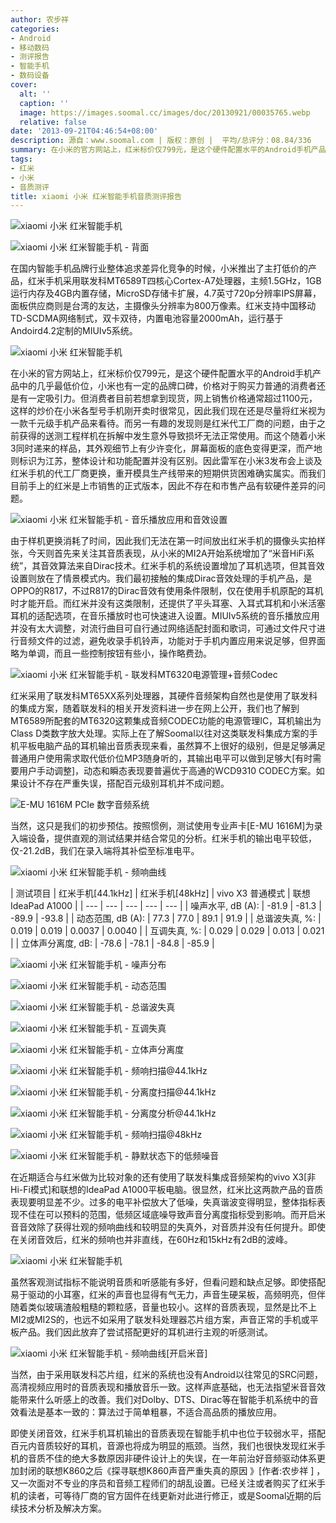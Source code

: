 ```yaml
---
author: 农步祥
categories:
- Android
- 移动数码
- 测评报告
- 智能手机
- 数码设备
cover:
  alt: ''
  caption: ''
  image: https://images.soomal.cc/images/doc/20130921/00035765.webp
  relative: false
date: '2013-09-21T04:46:54+08:00'
description: 源自：www.soomal.com | 版权：原创 |  平均/总评分：08.84/336
summary: 在小米的官方网站上，红米标价仅799元，是这个硬件配置水平的Android手机产品中的几乎最低价位，小米也有一定的品牌口碑，价格对于购买力普通的消费者还是有一定吸引力，今天则首先来关注其音质表现。
tags:
- 红米
- 小米
- 音质测评
title: xiaomi 小米 红米智能手机音质测评报告
---
```


![xiaomi  小米 红米智能手机](https://images.soomal.cc/images/doc/20130901/00035160_01.webp)



![xiaomi  小米 红米智能手机 - 背面](https://images.soomal.cc/images/doc/20130901/00035161_01.webp)



在国内智能手机品牌行业整体追求差异化竞争的时候，小米推出了主打低价的产品，红米手机采用联发科MT6589T四核心Cortex-A7处理器，主频1.5GHz，1GB运行内存及4GB内置存储，MicroSD存储卡扩展，4.7英寸720p分辨率IPS屏幕，面板供应商则是台湾的友达，主摄像头分辨率为800万像素。红米支持中国移动TD-SCDMA网络制式，双卡双待，内置电池容量2000mAh，运行基于Andoird4.2定制的MIUIv5系统。



![xiaomi 小米 红米智能手机](https://images.soomal.cc/images/doc/20130921/00035762.webp)



在小米的官方网站上，红米标价仅799元，是这个硬件配置水平的Android手机产品中的几乎最低价位，小米也有一定的品牌口碑，价格对于购买力普通的消费者还是有一定吸引力。但消费者目前若想拿到现货，网上销售价格通常超过1100元，这样的炒价在小米各型号手机刚开卖时很常见，因此我们现在还是尽量将红米视为一款千元级手机产品来看待。而另一有趣的发现则是红米代工厂商的问题，由于之前获得的送测工程样机在拆解中发生意外导致损坏无法正常使用。而这个随着小米3同时递来的样品，其外观细节上有少许变化，屏幕面板的底色变得更深，而产地则标识为江苏，整体设计和功能配置并没有区别。因此雷军在小米3发布会上谈及红米手机的代工厂商更换，重开模具生产线带来的短期供货困难确实属实。而我们目前手上的红米是上市销售的正式版本，因此不存在和市售产品有软硬件差异的问题。



![xiaomi 小米 红米智能手机 - 音乐播放应用和音效设置](https://images.soomal.cc/images/doc/20130921/00035766.webp)



由于样机更换消耗了时间，因此我们无法在第一时间放出红米手机的摄像头实拍样张，今天则首先来关注其音质表现，从小米的MI2A开始系统增加了“米音HiFi系统”，其音效算法来自Dirac技术。红米手机的系统设置增加了耳机选项，但其音效设置则放在了情景模式内。我们最初接触的集成Dirac音效处理的手机产品，是OPPO的R817，不过R817的Dirac音效有使用条件限制，仅在使用手机原配的耳机时才能开启。而红米并没有这类限制，还提供了平头耳塞、入耳式耳机和小米活塞耳机的适配选项，在音乐播放时也可快速进入设置。MIUIv5系统的音乐播放应用并没有太大调整，对流行曲目可自行通过网络适配封面和歌词，可通过文件尺寸进行音频文件的过滤，避免收录手机铃声，功能对于手机内置应用来说足够，但界面略为单调，而且一些控制按钮有些小，操作略费劲。



![xiaomi  小米 红米智能手机 - 联发科MT6320电源管理+音频Codec](https://images.soomal.cc/images/doc/20130901/00035180.webp)



红米采用了联发科MT65XX系列处理器，其硬件音频架构自然也是使用了联发科的集成方案，随着联发科的相关开发资料进一步在网上公开，我们也了解到MT6589所配套的MT6320这颗集成音频CODEC功能的电源管理IC，耳机输出为Class D类数字放大处理。实际上在了解Soomal以往对这类联发科集成方案的手机平板电脑产品的耳机输出音质表现来看，虽然算不上很好的级别，但是足够满足普通用户使用需求取代低价位MP3随身听的，其输出电平可以做到足够大[有时需要用户手动调整]，动态和瞬态表现要普遍优于高通的WCD9310 CODEC方案。如果设计不存在严重失误，搭配百元级别耳机并不成问题。



![E-MU 1616M PCIe 数字音频系统](https://images.soomal.cc/images/doc/20101204/00008507.webp)



当然，这只是我们的初步预估。按照惯例，测试使用专业声卡[E-MU 1616M]为录入端设备，提供直观的测试结果并结合常见的分析。红米手机的输出电平较低，仅-21.2dB，我们在录入端将其补偿至标准电平。



![xiaomi 小米 红米智能手机 - 频响曲线](https://images.soomal.cc/images/doc/20130921/00035767.webp)



| 测试项目 | 红米手机[44.1kHz] | 红米手机[48kHz] | vivo X3
  普通模式 | 联想IdeaPad
  A1000 |
| --- | --- | --- | --- | --- |
| 噪声水平, dB (A): | -81.9 | -81.3 | -89.9 | -93.8 |
| 动态范围, dB (A): | 77.3 | 77.0 | 89.1 | 91.9 |
| 总谐波失真, %: | 0.019 | 0.019 | 0.0037 | 0.0040 |
| 互调失真, %: | 0.029 | 0.029 | 0.013 | 0.021 |
| 立体声分离度, dB: | -78.6 | -78.1 | -84.8 | -85.9 |



![xiaomi 小米 红米智能手机 - 噪声分布](https://images.soomal.cc/images/doc/20130921/00035768_01.webp)



![xiaomi 小米 红米智能手机 - 动态范围](https://images.soomal.cc/images/doc/20130921/00035769_01.webp)



![xiaomi 小米 红米智能手机 - 总谐波失真](https://images.soomal.cc/images/doc/20130921/00035770_01.webp)



![xiaomi 小米 红米智能手机 - 互调失真](https://images.soomal.cc/images/doc/20130921/00035771_01.webp)



![xiaomi 小米 红米智能手机 - 立体声分离度](https://images.soomal.cc/images/doc/20130921/00035772_01.webp)



![xiaomi 小米 红米智能手机 - 频响扫描@44.1kHz](https://images.soomal.cc/images/doc/20130921/00035773_01.webp)



![xiaomi 小米 红米智能手机 - 分离度扫描@44.1kHz](https://images.soomal.cc/images/doc/20130921/00035774_01.webp)



![xiaomi 小米 红米智能手机 - 分离度分析@44.1kHz](https://images.soomal.cc/images/doc/20130921/00035775_01.webp)



![xiaomi 小米 红米智能手机 - 频响扫描@48kHz](https://images.soomal.cc/images/doc/20130921/00035777_01.webp)



![xiaomi 小米 红米智能手机 - 静默状态下的低频噪音](https://images.soomal.cc/images/doc/20130921/00035776_01.webp)



在近期适合与红米做为比较对象的还有使用了联发科集成音频架构的vivo X3[非Hi-Fi模式]和联想的IdeaPad A1000平板电脑。很显然，红米比这两款产品的音质表现要明显差不少。过多的电平补偿放大了低噪，失真谐波变得明显，整体指标表现不佳在可以预料的范围，低频区域底噪导致声音分离度指标受到影响。而开启米音音效除了获得壮观的频响曲线和较明显的失真外，对音质并没有任何提升。即使在关闭音效后，红米的频响也并非直线，在60Hz和15kHz有2dB的波峰。



![xiaomi 小米 红米智能手机](https://images.soomal.cc/images/doc/20130921/00035764.webp)



虽然客观测试指标不能说明音质和听感能有多好，但看问题和缺点足够。即使搭配易于驱动的小耳塞，红米的声音也显得有气无力，声音生硬呆板，高频明亮，但伴随着类似玻璃渣般粗糙的颗粒感，音量也较小。这样的音质表现，显然是比不上MI2或MI2S的，也远不如采用了联发科处理器芯片组方案，声音正常的手机或平板产品。我们因此放弃了尝试搭配更好的耳机进行主观的听感测试。



![xiaomi 小米 红米智能手机 - 频响曲线[开启米音]](https://images.soomal.cc/images/doc/20130921/00035778.webp)



当然，由于采用联发科芯片组，红米的系统也没有Android以往常见的SRC问题，高清视频应用时的音质表现和播放音乐一致。这样声底基础，也无法指望米音音效能带来什么听感上的改善。我们对Dolby、DTS、Dirac等在智能手机系统中的音效看法是基本一致的：算法过于简单粗暴，不适合高品质的播放应用。



即使关闭音效，红米手机耳机输出的音质表现在智能手机中也位于较弱水平，搭配百元内音质较好的耳机，音源也将成为明显的瓶颈。当然，我们也很快发现红米手机的音质不佳的绝大多数原因非硬件设计上的失误，在一年前治好音频驱动体系更加封闭的联想K860之后《探寻联想K860声音严重失真的原因 》[作者:农步祥 ]
，又一次面对不专业的序员和音频工程师们的胡乱设置。已经关注或者购买了红米手机的读者，可等待厂商的官方固件在线更新对此进行修正，或是Soomal近期的后续技术分析及解决方案。
